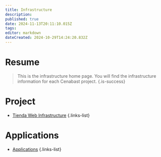 ```yaml
---
title: Infrastructure
description: 
published: true
date: 2024-11-13T20:11:10.015Z
tags: 
editor: markdown
dateCreated: 2024-10-29T14:24:20.832Z
---
```


# Resume
> This is the infrastructure home page. You will find the infrastructure information for each Cenabast project.
{.is-success}


# Project

- [Tienda Web Infrastructure](Tienda-Web)
{.links-list}

# Applications

- [Applications](applications)
{.links-list}
